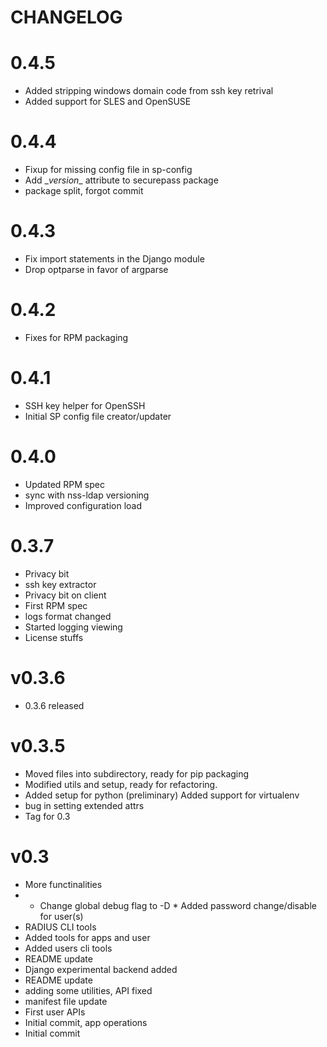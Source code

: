 CHANGELOG
=========

# 0.4.5
  * Added stripping windows domain code from ssh key retrival
  * Added support for SLES and OpenSUSE

# 0.4.4
 * Fixup for missing config file in sp-config 
 * Add \__version__ attribute to securepass package
 * package split, forgot commit

# 0.4.3
 * Fix import statements in the Django module
 * Drop optparse in favor of argparse

# 0.4.2
 * Fixes for RPM packaging

# 0.4.1
 * SSH key helper for OpenSSH
 * Initial SP config file creator/updater

# 0.4.0
 * Updated RPM spec
 * sync with nss-ldap versioning
 * Improved configuration load

# 0.3.7
 * Privacy bit
 * ssh key extractor
 * Privacy bit on client
 * First RPM spec
 * logs format changed
 * Started logging viewing
 * License stuffs


# v0.3.6
 * 0.3.6 released


# v0.3.5
 * Moved files into subdirectory, ready for pip packaging
 * Modified utils and setup, ready for refactoring.
 * Added setup for python (preliminary) Added support for virtualenv
 * bug in setting extended attrs
 * Tag for 0.3


# v0.3
 * More functinalities
 * * Change global debug flag to -D * Added password change/disable for user(s)
 * RADIUS CLI tools
 * Added tools for apps and user
 * Added users cli tools
 * README update
 * Django experimental backend added
 * README update
 * adding some utilities, API fixed
 * manifest file update
 * First user APIs
 * Initial commit, app operations
 * Initial commit
